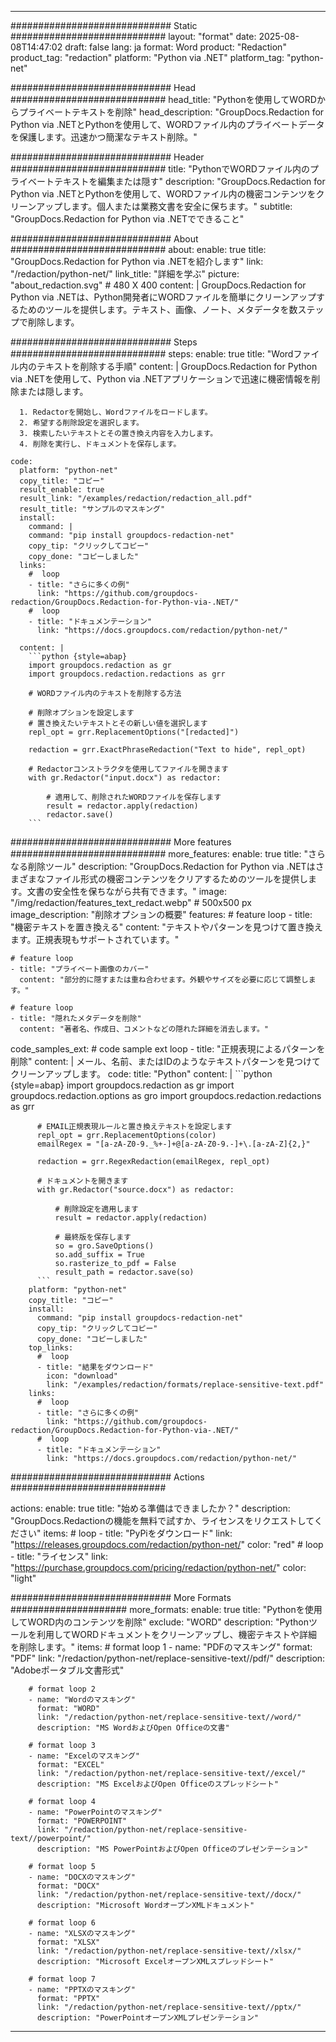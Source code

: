 
---
############################# Static ############################
layout: "format"
date:  2025-08-08T14:47:02
draft: false
lang: ja
format: Word
product: "Redaction"
product_tag: "redaction"
platform: "Python via .NET"
platform_tag: "python-net"

############################# Head ############################
head_title: "Pythonを使用してWORDからプライベートテキストを削除"
head_description: "GroupDocs.Redaction for Python via .NETとPythonを使用して、WORDファイル内のプライベートデータを保護します。迅速かつ簡潔なテキスト削除。"

############################# Header ############################
title: "PythonでWORDファイル内のプライベートテキストを編集または隠す" 
description: "GroupDocs.Redaction for Python via .NETとPythonを使用して、WORDファイル内の機密コンテンツをクリーンアップします。個人または業務文書を安全に保ちます。"
subtitle: "GroupDocs.Redaction for Python via .NETでできること" 

############################# About ############################
about:
    enable: true
    title: "GroupDocs.Redaction for Python via .NETを紹介します"
    link: "/redaction/python-net/"
    link_title: "詳細を学ぶ"
    picture: "about_redaction.svg" # 480 X 400
    content: |
       GroupDocs.Redaction for Python via .NETは、Python開発者にWORDファイルを簡単にクリーンアップするためのツールを提供します。テキスト、画像、ノート、メタデータを数ステップで削除します。

############################# Steps ############################
steps:
    enable: true
    title: "Wordファイル内のテキストを削除する手順"
    content: |
      GroupDocs.Redaction for Python via .NETを使用して、Python via .NETアプリケーションで迅速に機密情報を削除または隠します。
      
      1. Redactorを開始し、Wordファイルをロードします。
      2. 希望する削除設定を選択します。
      3. 検索したいテキストとその置き換え内容を入力します。
      4. 削除を実行し、ドキュメントを保存します。
   
    code:
      platform: "python-net"
      copy_title: "コピー"
      result_enable: true
      result_link: "/examples/redaction/redaction_all.pdf"
      result_title: "サンプルのマスキング"
      install:
        command: |
        command: "pip install groupdocs-redaction-net"
        copy_tip: "クリックしてコピー"
        copy_done: "コピーしました"
      links:
        #  loop
        - title: "さらに多くの例"
          link: "https://github.com/groupdocs-redaction/GroupDocs.Redaction-for-Python-via-.NET/"
        #  loop
        - title: "ドキュメンテーション"
          link: "https://docs.groupdocs.com/redaction/python-net/"
          
      content: |
        ```python {style=abap}
        import groupdocs.redaction as gr
        import groupdocs.redaction.redactions as grr

        # WORDファイル内のテキストを削除する方法

        # 削除オプションを設定します
        # 置き換えたいテキストとその新しい値を選択します
        repl_opt = grr.ReplacementOptions("[redacted]")
                
        redaction = grr.ExactPhraseRedaction("Text to hide", repl_opt)

        # Redactorコンストラクタを使用してファイルを開きます
        with gr.Redactor("input.docx") as redactor:

            # 適用して、削除されたWORDファイルを保存します
            result = redactor.apply(redaction)
            redactor.save()
        ```            


############################# More features ############################
more_features:
  enable: true
  title: "さらなる削除ツール"
  description: "GroupDocs.Redaction for Python via .NETはさまざまなファイル形式の機密コンテンツをクリアするためのツールを提供します。文書の安全性を保ちながら共有できます。"
  image: "/img/redaction/features_text_redact.webp" # 500x500 px
  image_description: "削除オプションの概要"
  features:
    # feature loop
    - title: "機密テキストを置き換える"
      content: "テキストやパターンを見つけて置き換えます。正規表現もサポートされています。"

    # feature loop
    - title: "プライベート画像のカバー"
      content: "部分的に隠すまたは重ね合わせます。外観やサイズを必要に応じて調整します。"

    # feature loop
    - title: "隠れたメタデータを削除"
      content: "著者名、作成日、コメントなどの隠れた詳細を消去します。"
      
  code_samples_ext:
    # code sample ext loop
    - title: "正規表現によるパターンを削除"
      content: |
        メール、名前、またはIDのようなテキストパターンを見つけてクリーンアップします。
      code:
        title: "Python"
        content: |
          ```python {style=abap}
          import groupdocs.redaction as gr
          import groupdocs.redaction.options as gro
          import groupdocs.redaction.redactions as grr

          # EMAIL正規表現ルールと置き換えテキストを設定します
          repl_opt = grr.ReplacementOptions(color)
          emailRegex = "[a-zA-Z0-9._%+-]+@[a-zA-Z0-9.-]+\.[a-zA-Z]{2,}"

          redaction = grr.RegexRedaction(emailRegex, repl_opt)

          # ドキュメントを開きます
          with gr.Redactor("source.docx") as redactor:

              # 削除設定を適用します
              result = redactor.apply(redaction)

              # 最終版を保存します
              so = gro.SaveOptions()
              so.add_suffix = True
              so.rasterize_to_pdf = False
              result_path = redactor.save(so)
          ```
        platform: "python-net"
        copy_title: "コピー"
        install:
          command: "pip install groupdocs-redaction-net"
          copy_tip: "クリックしてコピー"
          copy_done: "コピーしました"
        top_links:
          #  loop
          - title: "結果をダウンロード"
            icon: "download"
            link: "/examples/redaction/formats/replace-sensitive-text.pdf"
        links:
          #  loop
          - title: "さらに多くの例"
            link: "https://github.com/groupdocs-redaction/GroupDocs.Redaction-for-Python-via-.NET/"
          #  loop
          - title: "ドキュメンテーション"
            link: "https://docs.groupdocs.com/redaction/python-net/"


############################# Actions ############################

actions:
  enable: true
  title: "始める準備はできましたか？"
  description: "GroupDocs.Redactionの機能を無料で試すか、ライセンスをリクエストしてください"
  items:
    #  loop
    - title: "PyPiをダウンロード"
      link: "https://releases.groupdocs.com/redaction/python-net/"
      color: "red"
        #  loop
    - title: "ライセンス"
      link: "https://purchase.groupdocs.com/pricing/redaction/python-net/"
      color: "light"


############################# More Formats #####################
more_formats:
    enable: true
    title: "Pythonを使用してWORD内のコンテンツを削除"
    exclude: "WORD"
    description: "Pythonツールを利用してWORDドキュメントをクリーンアップし、機密テキストや詳細を削除します。"
    items: 
        # format loop 1
        - name: "PDFのマスキング"
          format: "PDF"
          link: "/redaction/python-net/replace-sensitive-text//pdf/"
          description: "Adobeポータブル文書形式"

        # format loop 2
        - name: "Wordのマスキング"
          format: "WORD"
          link: "/redaction/python-net/replace-sensitive-text//word/"
          description: "MS WordおよびOpen Officeの文書"
          
        # format loop 3
        - name: "Excelのマスキング"
          format: "EXCEL"
          link: "/redaction/python-net/replace-sensitive-text//excel/"
          description: "MS ExcelおよびOpen Officeのスプレッドシート"

        # format loop 4
        - name: "PowerPointのマスキング"
          format: "POWERPOINT"
          link: "/redaction/python-net/replace-sensitive-text//powerpoint/"
          description: "MS PowerPointおよびOpen Officeのプレゼンテーション"

        # format loop 5
        - name: "DOCXのマスキング"
          format: "DOCX"
          link: "/redaction/python-net/replace-sensitive-text//docx/"
          description: "Microsoft WordオープンXMLドキュメント"
          
        # format loop 6
        - name: "XLSXのマスキング"
          format: "XLSX"
          link: "/redaction/python-net/replace-sensitive-text//xlsx/"
          description: "Microsoft ExcelオープンXMLスプレッドシート"
          
        # format loop 7
        - name: "PPTXのマスキング"
          format: "PPTX"
          link: "/redaction/python-net/replace-sensitive-text//pptx/"
          description: "PowerPointオープンXMLプレゼンテーション"


---